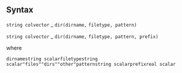 ## Syntax

`string colvector`<span class="nowrap"> _ `dir(dirname,`
`filetype, pattern)`

`string colvector`<span class="nowrap"> _ `dir(dirname,`
`filetype, pattern, prefix)`

where

`dirnamestring scalarfiletypestring scalar"files""dirs""other"patternstring scalarprefixreal scalar`
